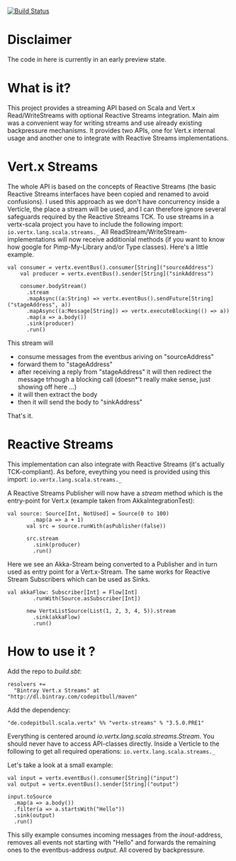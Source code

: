 [![Build Status](https://travis-ci.org/codepitbull/vertx-streams.svg?branch=master)](https://travis-ci.org/codepitbull/vertx-streams)

Disclaimer
==========
The code in here is currently in an early preview state.

What is it?
===========
This project provides a streaming API based on Scala and Vert.x Read/WriteStreams with optional Reactive Streams integration.
Main aim was a convenient way for writing streams and use already existing backpressure mechanisms.
It provides two APIs, one for Vert.x internal usage and another one to integrate with Reactive Streams implementations.

Vert.x Streams
==============
The whole API is based on the concepts of Reactive Streams (the basic Reactive Streams interfaces have been copied and 
renamed to  avoid confusions). I used this approach as we don't have concurrency inside a Verticle, the place a stream 
will be used, and I can therefore ignore several safeguards required by the Reactive Streams TCK. 
To use streams in a vertx-scala project you have to include the following import:
```io.vertx.lang.scala.streams._```
All ReadStream/WriteStream-implementations will now receive additionial methods (if you want to know how google for 
Pimp-My-Library and/or Type classes).
Here's a little example.

``` 
val consumer = vertx.eventBus().consumer[String]("sourceAddress")
    val producer = vertx.eventBus().sender[String]("sinkAddress")

    consumer.bodyStream()
      .stream
      .mapAsync((a:String) => vertx.eventBus().sendFuture[String]("stageAddress", a))
      .mapAsync((a:Message[String]) => vertx.executeBlocking(() => a))
      .map(a => a.body())
      .sink(producer)
      .run()
```

This stream will 
- consume messages from the eventbus ariving on "sourceAddress"
- forward them to "stageAddress"
- after receiving a reply from "stageAddress" it will then redirect the message trhough a blocking call (doesn*'t really make sense, just showing off here ...)
- it will then extract the body
- then it will send the body to "sinkAddress"

That's it.

Reactive Streams
================
This implementation can also integrate with Reactive Streams (it's actually TCK-compliant). As before, eveything you need 
is provided using this import:
```io.vertx.lang.scala.streams._```

A Reactive Streams Publisher will now have a *stream* method which is the entry-point for Vert.x (example taken from 
AkkaIntegrationTest): 

``` 
val source: Source[Int, NotUsed] = Source(0 to 100)
        .map(a => a + 1)
      val src = source.runWith(asPublisher(false))

      src.stream
        .sink(producer)
        .run()
```

Here we see an Akka-Stream being converted to a Publisher and in turn used as entry point for a Vert.x-Stream.
The same works for Reactive Stream Subscribers which can be used as Sinks.

``` 
val akkaFlow: Subscriber[Int] = Flow[Int]
        .runWith(Source.asSubscriber[Int])

      new VertxListSource(List(1, 2, 3, 4, 5)).stream
        .sink(akkaFlow)
        .run()
```
 
How to use it ?
===============

Add the repo to _build.sbt_:
```
resolvers +=
  "Bintray Vert.x Streams" at "http://dl.bintray.com/codepitbull/maven"
```

Add the dependency:
```
"de.codepitbull.scala.vertx" %% "vertx-streams" % "3.5.0.PRE1"
```

Everything is centered around *io.vertx.lang.scala.streams.Stream*. You should never have to access API-classes directly.
Inside a Verticle to the following to get all required operations:
```io.vertx.lang.scala.streams._```

Let's take a look at a small example:
```
val input = vertx.eventBus().consumer[String]("input")
val output = vertx.eventBus().sender[String]("output")
  
input.toSource
  .map(a => a.body())
  .filter(a => a.startsWith("Hello"))
  .sink(output)
  .run()
```
This silly example consumes incoming messages from the *inout*-address, removes all events not starting with "Hello" and
 forwards the remaining ones to the eventbus-address *output*. All covered by backpressure.
